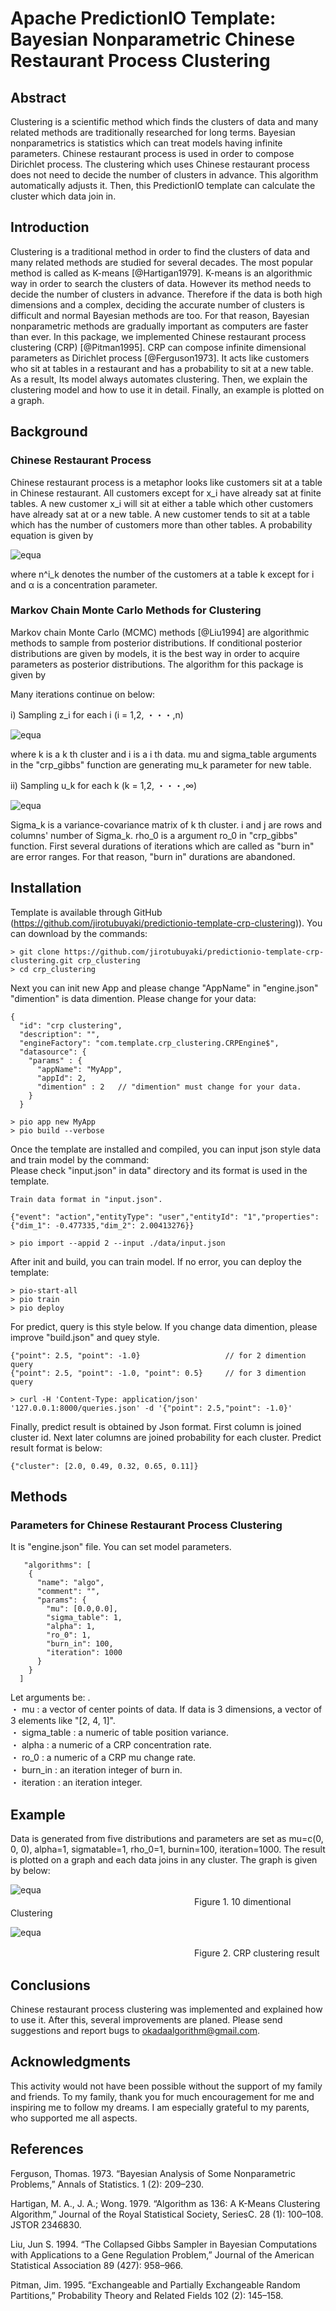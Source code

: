 # Apache PredictionIO Template: Bayesian Nonparametric Chinese Restaurant Process Clustering
  
## Abstract
Clustering is a scientific method which finds the clusters of data and many related methods are traditionally researched for long terms. Bayesian nonparametrics is statistics which can treat models having infinite parameters. Chinese restaurant process is used in order to compose Dirichlet process. The clustering which uses Chinese restaurant process does not need to decide the number of clusters in advance. This algorithm automatically adjusts it. Then, this PredictionIO template can calculate the cluster which data join in.

## Introduction
Clustering is a traditional method in order to find the clusters of data and many related methods are studied for several decades. The most popular method is called as K-means [@Hartigan1979]. K-means is an algorithmic way in order to search the clusters of data. However its method needs to decide the number of clusters in advance. Therefore if the data is both high dimensions and a complex, deciding the accurate number of clusters is difficult and normal Bayesian methods are too. For that reason, Bayesian nonparametric methods are gradually important as computers are faster than ever. In this package, we implemented Chinese restaurant process clustering  (CRP) [@Pitman1995]. CRP can compose infinite dimensional parameters as Dirichlet process [@Ferguson1973]. It acts like customers who sit at tables in a restaurant and has a probability to sit at a new table. As a result, Its model always automates clustering. Then, we explain the clustering model and how to use it in detail. Finally, an example is plotted on a graph.

## Background
### Chinese Restaurant Process
Chinese restaurant process is a metaphor looks like customers sit at a table in Chinese restaurant. All customers except for x_i have already sat at finite tables. A new customer x_i will sit at either a table which other customers have already sat at or a new table. A new customer tends to sit at a table which has the number of customers more than other tables. A probability equation is given by    

![equa](./readme_images/equation_1.png "eque")

where n^i_k denotes the number of the customers at a table k except for i and α is a concentration parameter.

### Markov Chain Monte Carlo Methods for Clustering
Markov chain Monte Carlo (MCMC) methods [@Liu1994] are algorithmic methods to sample from posterior distributions. If conditional posterior distributions are given by models, it is the best way in order to acquire parameters as posterior distributions. The algorithm for this package is given by    

Many iterations continue on below:  

i) Sampling z_i for each i (i = 1,2, ・・・,n)

![equa](./readme_images/equation_2.png "eque")

where k is a k th cluster and i is a i th data. mu and sigma_table arguments in the "crp_gibbs" function are generating mu_k parameter for new table.  

ii) Sampling u_k for each k (k = 1,2, ・・・,∞)

![equa](./readme_images/equation_3.png "eque")

Sigma_k is a variance-covariance matrix of k th cluster. i and j are rows and columns' number of Sigma_k. rho_0 is a argument ro_0 in "crp_gibbs" function. First several durations of iterations which are called as "burn in" are error ranges. For that reason, "burn in" durations are abandoned.  

## Installation
Template is available through GitHub (https://github.com/jirotubuyaki/predictionio-template-crp-clustering)). You can download by the commands:

```
> git clone https://github.com/jirotubuyaki/predictionio-template-crp-clustering.git crp_clustering
> cd crp_clustering
```

Next you can init new App and please change "AppName" in "engine.json"  
"dimention" is data dimention. Please change for your data:  
```
{
  "id": "crp clustering",
  "description": "",
  "engineFactory": "com.template.crp_clustering.CRPEngine$",
  "datasource": {
    "params" : {
      "appName": "MyApp",
      "appId": 2,
      "dimention" : 2   // "dimention" must change for your data.
    }
  }
```

```
> pio app new MyApp
> pio build --verbose
```

Once the template are installed and compiled, you can input json style data and train model by the command:  
Please check "input.json" in data" directory and its format is used in the template.   

```
Train data format in "input.json".

{"event": "action","entityType": "user","entityId": "1","properties": {"dim_1": -0.477335,"dim_2": 2.00413276}}

> pio import --appid 2 --input ./data/input.json 
```

After init and build, you can train model. If no error, you can deploy the template: 

```
> pio-start-all
> pio train
> pio deploy
```

For predict, query is this style below. If you change data dimention, please improve "build.json" and quey style.    

```
{"point": 2.5, "point": -1.0}                   // for 2 dimention query
{"point": 2.5, "point": -1.0, "point": 0.5}     // for 3 dimention query
```

```
> curl -H 'Content-Type: application/json' '127.0.0.1:8000/queries.json' -d '{"point": 2.5,"point": -1.0}'
```

Finally, predict result is obtained by Json format.  First column is joined cluster id. Next later columns are joined probability for each cluster. Predict result format is below: 

```
{"cluster": [2.0, 0.49, 0.32, 0.65, 0.11]}
```

## Methods
### Parameters for Chinese Restaurant Process Clustering
It is "engine.json" file. You can set model parameters. 
```
   "algorithms": [
    {
      "name": "algo",
      "comment": "",
      "params": {
        "mu": [0.0,0.0],
        "sigma_table": 1,
        "alpha": 1,
        "ro_0": 1,
        "burn_in": 100,
        "iteration": 1000
      }
    }
  ]
```

Let arguments be:  .  
  ・ mu : a vector of center points of data. If data is 3 dimensions, a vector of 3 elements like "[2, 4, 1]".  
  ・ sigma_table : a numeric of table position variance.  
  ・ alpha : a numeric of a CRP concentration rate.  
  ・ ro_0 : a numeric of a CRP mu change rate.  
  ・ burn_in : an iteration integer of burn in.  
  ・ iteration : an iteration integer.    

## Example
Data is generated from five distributions and parameters are set as mu=c(0, 0, 0), alpha=1, sigmatable=1, rho_0=1, burnin=100, iteration=1000. The result is plotted on a graph and each data joins in any cluster. The graph is given by below:  

![equa](https://github.com/jirotubuyaki/CRPClustering/blob/master/readme_images/figure_1.png)  
　　　　　　　　　　　　　　　　　　　　　Figure 1. 10 dimentional Clustering  
                     
![equa](./readme_images/figure_1.png "eque")

　　　　　　　　　　　　　　　　　　　　　Figure 2. CRP clustering result

## Conclusions
Chinese restaurant process clustering was implemented and explained how to use it. After this, several improvements are planed. Please send suggestions and report bugs to okadaalgorithm@gmail.com.

## Acknowledgments
This activity would not have been possible without the support of my family and friends. To my family, thank you for much encouragement for me and inspiring me to follow my dreams. I am especially grateful to my parents, who supported me all aspects.  

## References
Ferguson, Thomas. 1973. “Bayesian Analysis of Some Nonparametric Problems,” Annals of Statistics. 1 (2):
209–230.  

Hartigan, M. A., J. A.; Wong. 1979. “Algorithm as 136: A K-Means Clustering Algorithm,” Journal of the Royal Statistical Society, SeriesC. 28 (1): 100–108. JSTOR 2346830.

Liu, Jun S. 1994. “The Collapsed Gibbs Sampler in Bayesian Computations with Applications to a Gene Regulation Problem,” Journal of the American Statistical Association 89 (427): 958–966.

Pitman, Jim. 1995. “Exchangeable and Partially Exchangeable Random Partitions,” Probability Theory and Related Fields 102 (2): 145–158.   
